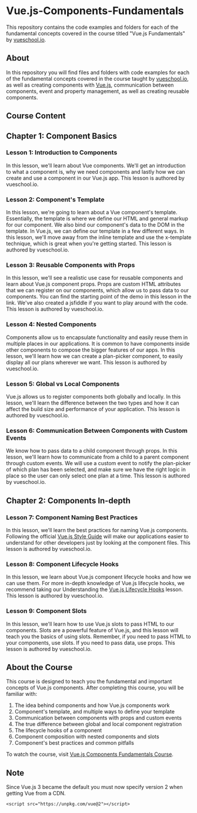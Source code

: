 # Vue.js-Components-Fundamentals

This repository contains the code examples and folders for each of the fundamental concepts covered in the course titled "Vue.js Fundamentals" by [vueschool.io](https://vueschool.io/).

## About
In this repository you will find files and folders with code examples for each of the fundamental concepts covered in the course taught by [vueschool.io](https://vueschool.io/), as well as creating components with [Vue.js](https://vuejs.org/), communication between components, event and property management, as well as creating reusable components.

## Course Content

## Chapter 1: Component Basics
### Lesson 1: Introduction to Components
In this lesson, we'll learn about Vue components. We'll get an introduction to what a component is, why we need components and lastly how we can create and use a component in our Vue.js app. This lesson is authored by vueschool.io.

### Lesson 2: Component's Template
In this lesson, we're going to learn about a Vue component's template. Essentially, the template is where we define our HTML and general markup for our component. We also bind our component's data to the DOM in the template. In Vue.js, we can define our template in a few different ways. In this lesson, we'll move away from the inline template and use the x-template technique, which is great when you're getting started. This lesson is authored by vueschool.io.

### Lesson 3: Reusable Components with Props
In this lesson, we'll see a realistic use case for reusable components and learn about Vue.js component props. Props are custom HTML attributes that we can register on our components, which allow us to pass data to our components. You can find the starting point of the demo in this lesson in the link. We've also created a jsfiddle if you want to play around with the code. This lesson is authored by vueschool.io.

### Lesson 4: Nested Components
Components allow us to encapsulate functionality and easily reuse them in multiple places in our applications. It is common to have components inside other components to compose the bigger features of our apps. In this lesson, we'll learn how we can create a plan-picker component, to easily display all our plans wherever we want. This lesson is authored by vueschool.io.

### Lesson 5: Global vs Local Components
Vue.js allows us to register components both globally and locally. In this lesson, we'll learn the difference between the two types and how it can affect the build size and performance of your application. This lesson is authored by vueschool.io.

### Lesson 6: Communication Between Components with Custom Events
We know how to pass data to a child component through props. In this lesson, we'll learn how to communicate from a child to a parent component through custom events. We will use a custom event to notify the plan-picker of which plan has been selected, and make sure we have the right logic in place so the user can only select one plan at a time. This lesson is authored by vueschool.io.

## Chapter 2: Components In-depth
### Lesson 7: Component Naming Best Practices
In this lesson, we'll learn the best practices for naming Vue.js components. Following the official  [Vue.js Style Guide](https://v2.vuejs.org/v2/style-guide/?redirect=true) will make our applications easier to understand for other developers just by looking at the component files. This lesson is authored by vueschool.io.

### Lesson 8: Component Lifecycle Hooks
In this lesson, we learn about Vue.js component lifecycle hooks and how we can use them. For more in-depth knowledge of Vue.js lifecycle hooks, we recommend taking our Understanding the [Vue.js Lifecycle Hooks](https://vueschool.io/lessons/understanding-the-vuejs-lifecycle-hooks) lesson. This lesson is authored by vueschool.io.

### Lesson 9: Component Slots
In this lesson, we'll learn how to use Vue.js slots to pass HTML to our components. Slots are a powerful feature of Vue.js, and this lesson will teach you the basics of using slots. Remember, if you need to pass HTML to your components, use slots. If you need to pass data, use props. This lesson is authored by vueschool.io.

## About the Course
This course is designed to teach you the fundamental and important concepts of Vue.js components. After completing this course, you will be familiar with:

1. The idea behind components and how Vue.js components work
2. Component's template, and multiple ways to define your template
3. Communication between components with props and custom events
4. The true difference between global and local component registration
5. The lifecycle hooks of a component
6. Component composition with nested components and slots
7. Component's best practices and common pitfalls

To watch the course, visit [Vue.js Components Fundamentals Course](https://vueschool.io/courses/vuejs-components-fundamentals).

## Note
Since Vue.js 3 became the default you must now specify version 2 when getting Vue from a CDN.
```
<script src="https://unpkg.com/vue@2"></script>
```
